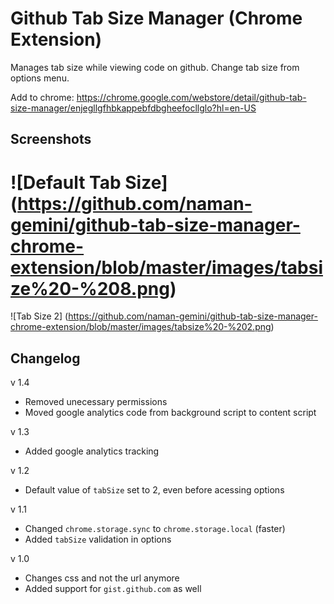 # Github Tab Size Manager (Chrome Extension)
Manages tab size while viewing code on github.
Change tab size from options menu.

Add to chrome: https://chrome.google.com/webstore/detail/github-tab-size-manager/enjegllgfhbkappebfdbgheefocllglo?hl=en-US

## Screenshots
![Default Tab Size] (https://github.com/naman-gemini/github-tab-size-manager-chrome-extension/blob/master/images/tabsize%20-%208.png)
========
![Tab Size 2] (https://github.com/naman-gemini/github-tab-size-manager-chrome-extension/blob/master/images/tabsize%20-%202.png)

## Changelog
v 1.4
* Removed unecessary permissions
* Moved google analytics code from background script to content script

v 1.3
* Added google analytics tracking

v 1.2
* Default value of `tabSize` set to 2, even before acessing options

v 1.1
* Changed `chrome.storage.sync` to `chrome.storage.local` (faster)
* Added `tabSize` validation in options

v 1.0
* Changes css and not the url anymore
* Added support for `gist.github.com` as well
